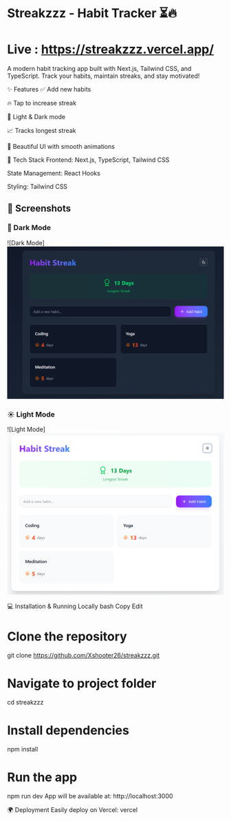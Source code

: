 # Streakzzz - Habit Tracker ⏳🔥
# Live : https://streakzzz.vercel.app/

A modern habit tracking app built with Next.js, Tailwind CSS, and TypeScript. Track your habits, maintain streaks, and stay motivated!


✨ Features
✅ Add new habits

🔥 Tap to increase streak

🌙 Light & Dark mode

📈 Tracks longest streak

🎨 Beautiful UI with smooth animations

🚀 Tech Stack
Frontend: Next.js, TypeScript, Tailwind CSS

State Management: React Hooks

Styling: Tailwind CSS

## 📸 Screenshots  
### 🌙 Dark Mode  
![Dark Mode]![screeshot-dark](screenshots/screenshot-dark.png)


### ☀️ Light Mode  
![Light Mode]![screenshot-light](screenshots/screenshot-light.png)
 

💻 Installation & Running Locally
bash
Copy
Edit
# Clone the repository
git clone https://github.com/Xshooter26/streakzzz.git

# Navigate to project folder
cd streakzzz

# Install dependencies
npm install

# Run the app
npm run dev
App will be available at: http://localhost:3000

🌍 Deployment
Easily deploy on Vercel:
vercel
